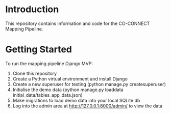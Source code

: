 # Introduction
This repository contains information and code for the CO-CONNECT Mapping Pipeline.

# Getting Started
To run the mapping pipeline Django MVP:

1.	Clone this repository
2.	Create a Python virtual environment and install Django
3.	Create a new superuser for testing (python manage.py createsuperuser)
4.	Initialise the demo data (python manage.py loaddata initial_data/tables_app_data.json)
5.  Make migrations to load demo data into your local SQLite db
6.  Log into the admin area at http://127.0.0.1:8000/admin/ to view the data
